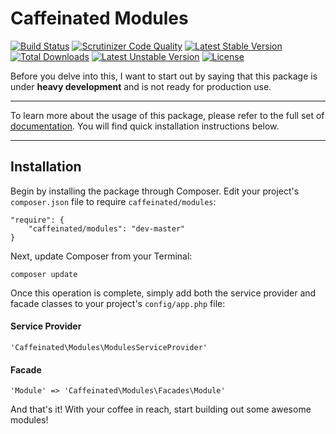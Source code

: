 Caffeinated Modules
===================
[![Build Status](https://travis-ci.org/caffeinated/modules.svg?branch=master)](https://travis-ci.org/caffeinated/modules)
[![Scrutinizer Code Quality](https://scrutinizer-ci.com/g/caffeinated/modules/badges/quality-score.png?b=master)](https://scrutinizer-ci.com/g/caffeinated/modules/?branch=master)
[![Latest Stable Version](https://poser.pugx.org/caffeinated/modules/v/stable.svg)](https://packagist.org/packages/caffeinated/modules)
[![Total Downloads](https://poser.pugx.org/caffeinated/modules/downloads.svg)](https://packagist.org/packages/caffeinated/modules)
[![Latest Unstable Version](https://poser.pugx.org/caffeinated/modules/v/unstable.svg)](https://packagist.org/packages/caffeinated/modules)
[![License](https://poser.pugx.org/caffeinated/modules/license.svg)](https://packagist.org/packages/caffeinated/modules)

Before you delve into this, I want to start out by saying that this package is under **heavy development** and is not ready for production use.

---

To learn more about the usage of this package, please refer to the full set of [documentation](https://github.com/caffeinated/modules/wiki). You will find quick installation instructions below.

---

Installation
------------
Begin by installing the package through Composer. Edit your project's `composer.json` file to require `caffeinated/modules`:

```
"require": {
	"caffeinated/modules": "dev-master"
}
```

Next, update Composer from your Terminal:

```
composer update
```

Once this operation is complete, simply add both the service provider and facade classes to your project's `config/app.php` file:

#### Service Provider
```
'Caffeinated\Modules\ModulesServiceProvider'
```

#### Facade
```
'Module' => 'Caffeinated\Modules\Facades\Module'
```

And that's it! With your coffee in reach, start building out some awesome modules!
